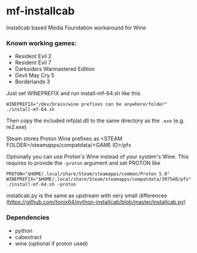 # mf-installcab
Installcab based Media Foundation workaround for Wine

### Known working games:

- Resident Evil 2
- Resident Evil 7
- Darksiders Warmastered Edition
- Devil May Cry 5
- Borderlands 3

Just set WINEPREFIX and run install-mf-64.sh like this

`WINEPREFIX="/dev/brain/wine prefixes can be anywhere/folder" ./install-mf-64.sh`

Then copy the included mfplat.dll to the same directory as the `.exe` (e.g. re2.exe)

Steam stores Proton Wine prefixes as \<STEAM FOLDER\>/steamapps/compatdata/\<GAME ID\>/pfx

Optionally you can use Proton's Wine instead of your system's Wine. This requires to provide the `-proton` argument and set PROTON like

`PROTON="$HOME/.local/share/Steam/steamapps/common/Proton 5.0" WINEPREFIX="$HOME/.local/share/Steam/steamapps/compatdata/397540/pfx" ./install-mf-64.sh -proton`

installcab.py is the same as upstream with very small differences (https://github.com/tonix64/python-installcab/blob/master/installcab.py)

### Dependencies
- python
- cabextract
- wine (optional if proton used)
